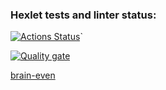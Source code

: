 ### Hexlet tests and linter status:
[![Actions Status](https://github.com/Vikakisa/frontend-project-44/actions/workflows/hexlet-check.yml/badge.svg)](https://github.com/Vikakisa/frontend-project-44/actions)`

[![Quality gate](https://sonarcloud.io/api/project_badges/quality_gate?project=Vikakisa_frontend-project-44)](https://sonarcloud.io/summary/new_code?id=Vikakisa_frontend-project-44)

[brain-even](https://asciinema.org/a/uQw9L2vwjIMrVoktXjyUWYZgj)